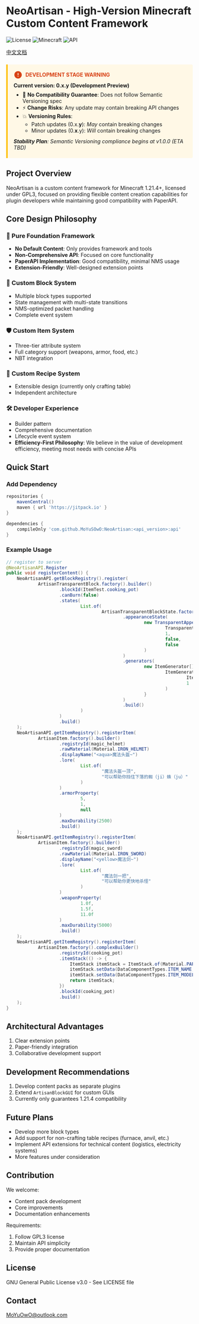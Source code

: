 # NeoArtisan - High-Version Minecraft Custom Content Framework

![License](https://img.shields.io/badge/license-GPL3-green)
![Minecraft](https://img.shields.io/badge/Minecraft-1.21.4-blue)
![API](https://img.shields.io/badge/API-Paper%20Compatible-orange)

[中文文档](README.md)

<div class="warning" style="
    background: #fff8e6;
    border-left: 4px solid #ffc107;
    padding: 1rem;
    margin: 1.5rem 0;
    border-radius: 0 4px 4px 0;
">
  <div style="
      display: flex;
      align-items: center;
      margin-bottom: 0.5rem;
      color: #d84315;
      font-weight: bold;
  ">
    <svg width="24" height="24" viewBox="0 0 24 24" fill="none" style="margin-right: 8px">
      <path d="M12 2C6.48 2 2 6.48 2 12C2 17.52 6.48 22 12 22C17.52 22 22 17.52 22 12C22 6.48 17.52 2 12 2ZM13 17H11V15H13V17ZM13 13H11V7H13V13Z" fill="currentColor"/>
    </svg>
    <span>DEVELOPMENT STAGE WARNING</span>
  </div>

  <p style="margin: 0.5rem 0">
    <strong>Current version: 0.x.y (Development Preview)</strong>
  </p>

  <ul style="
      margin: 0.5rem 0;
      padding-left: 1.5rem;
  ">
    <li>🚨 <strong>No Compatibility Guarantee</strong>: Does not follow Semantic Versioning spec</li>
    <li>⚡ <strong>Change Risks</strong>: Any update may contain breaking API changes</li>
    <li>💥 <strong>Versioning Rules</strong>:
      <ul style="padding-left: 1.5rem; margin: 0.25rem 0">
        <li>Patch updates (0.x.<strong>y</strong>): <em>May</em> contain breaking changes</li>
        <li>Minor updates (0.<strong>x</strong>.y): <em>Will</em> contain breaking changes</li>
      </ul>
    </li>
  </ul>

  <p style="
      margin: 0.75rem 0 0.25rem;
      font-style: italic;
  ">
    <strong>Stability Plan</strong>: Semantic Versioning compliance begins at v1.0.0 (ETA TBD)
  </p>
</div>

## Project Overview

NeoArtisan is a custom content framework for Minecraft 1.21.4+, licensed under GPL3, focused on providing flexible content creation capabilities for plugin developers while maintaining good compatibility with PaperAPI.

## Core Design Philosophy

### 🧩 Pure Foundation Framework
- **No Default Content**: Only provides framework and tools
- **Non-Comprehensive API**: Focused on core functionality
- **PaperAPI Implementation**: Good compatibility, minimal NMS usage
- **Extension-Friendly**: Well-designed extension points

### 🧱 Custom Block System
- Multiple block types supported
- State management with multi-state transitions
- NMS-optimized packet handling
- Complete event system

### 🛡️ Custom Item System
- Three-tier attribute system
- Full category support (weapons, armor, food, etc.)
- NBT integration

### 🔮 Custom Recipe System
- Extensible design (currently only crafting table)
- Independent architecture

### 🛠️ Developer Experience
- Builder pattern
- Comprehensive documentation
- Lifecycle event system
- **Efficiency-First Philosophy**: We believe in the value of development efficiency, meeting most needs with concise APIs


## Quick Start

### Add Dependency

```gradle
repositories {
    mavenCentral()
    maven { url 'https://jitpack.io' }
}

dependencies {
    compileOnly 'com.github.MoYuSOwO:NeoArtisan:<api_version>:api'
}
```

### Example Usage

```java
// register to server
@NeoArtisanAPI.Register
public void registerContent() {
    NeoArtisanAPI.getBlockRegistry().register(
            ArtisanTransparentBlock.factory().builder()
                    .blockId(ItemTest.cooking_pot)
                    .canBurn(false)
                    .states(
                            List.of(
                                    ArtisanTransparentBlockState.factory().builder()
                                            .appearanceState(
                                                    new TransparentAppearance(
                                                            TransparentAppearance.LeavesAppearance.OAK_LEAVES,
                                                            1,
                                                            false,
                                                            false
                                                    )
                                            )
                                            .generators(
                                                    new ItemGenerator[]{
                                                            ItemGenerator.simpleGenerator(
                                                                    ItemTest.cooking_pot,
                                                                    1
                                                            )
                                                    }
                                            )
                                            .build()
                            )
                    )
                    .build()
    );
    NeoArtisanAPI.getItemRegistry().registerItem(
            ArtisanItem.factory().builder()
                    .registryId(magic_helmet)
                    .rawMaterial(Material.IRON_HELMET)
                    .displayName("<aqua>魔法头盔~")
                    .lore(
                            List.of(
                                    "魔法头盔一顶",
                                    "可以帮助你挡住下落的蜘（ji）蛛（ju）"
                            )
                    )
                    .armorProperty(
                            5,
                            1,
                            null
                    )
                    .maxDurability(2500)
                    .build()
    );
    NeoArtisanAPI.getItemRegistry().registerItem(
            ArtisanItem.factory().builder()
                    .registryId(magic_sword)
                    .rawMaterial(Material.IRON_SWORD)
                    .displayName("<yellow>魔法剑~")
                    .lore(
                            List.of(
                                    "魔法剑一把",
                                    "可以帮助你更快地杀怪"
                            )
                    )
                    .weaponProperty(
                            1.0f,
                            1.5f,
                            11.0f
                    )
                    .maxDurability(5000)
                    .build()
    );
    NeoArtisanAPI.getItemRegistry().registerItem(
            ArtisanItem.factory().complexBuilder()
                    .registryId(cooking_pot)
                    .itemStack(() -> {
                        ItemStack itemStack = ItemStack.of(Material.PAPER);
                        itemStack.setData(DataComponentTypes.ITEM_NAME, Component.text("<green>烹饪锅"));
                        itemStack.setData(DataComponentTypes.ITEM_MODEL, cooking_pot);
                        return itemStack;
                    })
                    .blockId(cooking_pot)
                    .build()
    );
}
```

## Architectural Advantages

1. Clear extension points
2. Paper-friendly integration
3. Collaborative development support

## Development Recommendations

1. Develop content packs as separate plugins
2. Extend `ArtisanBlockGUI` for custom GUIs
3. Currently only guarantees 1.21.4 compatibility

## Future Plans

- Develop more block types
- Add support for non-crafting table recipes (furnace, anvil, etc.)
- Implement API extensions for technical content (logistics, electricity systems)
- More features under consideration

## Contribution

We welcome:
- Content pack development
- Core improvements
- Documentation enhancements

Requirements:
1. Follow GPL3 license
2. Maintain API simplicity
3. Provide proper documentation

## License

GNU General Public License v3.0 - See LICENSE file

## Contact

MoYuOwO@outlook.com
